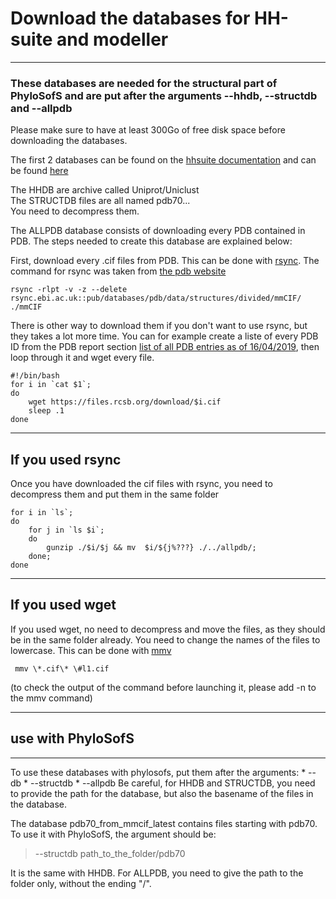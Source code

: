 # Download the databases for HH-suite and modeller
-----
### These databases are needed for the structural part of PhyloSofS and are put after the arguments --hhdb, --structdb and --allpdb

Please make sure to have at least 300Go of free disk space before downloading the databases.

The first 2 databases can be found on the [hhsuite documentation](https://github.com/soedinglab/hh-suite) and can be found [here](http://wwwuser.gwdg.de/~compbiol/data/hhsuite/databases/hhsuite_dbs/)

The HHDB are archive called Uniprot/Uniclust  
The STRUCTDB files are all named pdb70...  
You need to decompress them.

The ALLPDB database consists of downloading every PDB contained in PDB. The steps needed to create this database are explained below:

First, download every .cif files from PDB. This can be done with [rsync](https://doc.ubuntu-fr.org/rsync). The command for rsync was taken from [the pdb website](https://doc.ubuntu-fr.org/rsync)

```
rsync -rlpt -v -z --delete rsync.ebi.ac.uk::pub/databases/pdb/data/structures/divided/mmCIF/ ./mmCIF
```
There is other way to download them if you don't want to use rsync, but they takes a lot more time. You can for example create a liste of every PDB ID from the PDB report section [list of all PDB entries as of 16/04/2019](http://www.rcsb.org/pdb/resultsV2/sids.jsp?qrid=2042F96E), then loop through it and wget every file.
```
#!/bin/bash
for i in `cat $1`;
do
    wget https://files.rcsb.org/download/$i.cif
	sleep .1
done
```

-----
## If you used rsync
Once you have downloaded the cif files with rsync, you need to decompress them and put them in the same folder
```
for i in `ls`;
do
    for j in `ls $i`;
    do 
        gunzip ./$i/$j && mv  $i/${j%???} ./../allpdb/;
    done;
done
```

-----
## If you used wget
If you used wget, no need to decompress and move the files, as they should be in the same folder already. You need to change the names of the files to lowercase. This can be done with [mmv](https://ss64.com/bash/mmv.html)
```
 mmv \*.cif\* \#l1.cif
```
(to check the output of the command before launching it, please add -n to the mmv command)


----
## use with PhyloSofS
-----
To use these databases with phylosofs, put them after the arguments:
    * --db
    * --structdb
    * --allpdb
Be careful, for HHDB and STRUCTDB, you need to provide the path for the database, but also the basename of the files in the database.

The database pdb70_from_mmcif_latest contains files starting with pdb70. To use it with PhyloSofS, the argument should be:
> --structdb path_to_the_folder/pdb70

It is the same with HHDB. For ALLPDB, you need to give the path to the folder only, without the ending "/".
